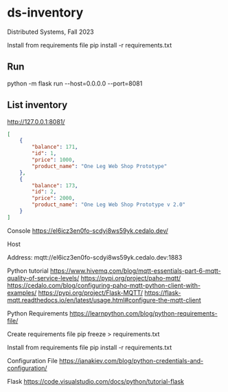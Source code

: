 # ds-inventory
Distributed Systems, Fall 2023

Install from requirements file
pip install -r requirements.txt

## Run
python -m flask run --host=0.0.0.0 --port=8081

## List inventory

http://127.0.0.1:8081/


```json
[
    {
        "balance": 171,
        "id": 1,
        "price": 1000,
        "product_name": "One Leg Web Shop Prototype"
    },
    {
        "balance": 173,
        "id": 2,
        "price": 2000,
        "product_name": "One Leg Web Shop Prototype v 2.0"
    }
]
```

Console
https://el6icz3en0fo-scdyi8ws59yk.cedalo.dev/

Host

Address: mqtt://el6icz3en0fo-scdyi8ws59yk.cedalo.dev:1883

Python tutorial
https://www.hivemq.com/blog/mqtt-essentials-part-6-mqtt-quality-of-service-levels/
https://pypi.org/project/paho-mqtt/
https://cedalo.com/blog/configuring-paho-mqtt-python-client-with-examples/
https://pypi.org/project/Flask-MQTT/
https://flask-mqtt.readthedocs.io/en/latest/usage.html#configure-the-mqtt-client


Python Requirements
https://learnpython.com/blog/python-requirements-file/

Create requirements file
pip freeze > requirements.txt

Install from requirements file
pip install -r requirements.txt

Configuration File
https://janakiev.com/blog/python-credentials-and-configuration/

Flask
https://code.visualstudio.com/docs/python/tutorial-flask


